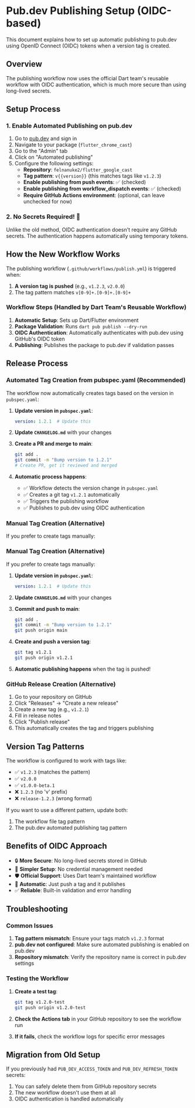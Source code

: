 # Pub.dev Publishing Setup (OIDC-based)

This document explains how to set up automatic publishing to pub.dev using OpenID Connect (OIDC) tokens when a version tag is created.

## Overview

The publishing workflow now uses the official Dart team's reusable workflow with OIDC authentication, which is much more secure than using long-lived secrets.

## Setup Process

### 1. Enable Automated Publishing on pub.dev

1. Go to [pub.dev](https://pub.dev) and sign in
2. Navigate to your package (`flutter_chrome_cast`)
3. Go to the "Admin" tab
4. Click on "Automated publishing"
5. Configure the following settings:
   - **Repository**: `felnanuke2/flutter_google_cast`
   - **Tag pattern**: `v{{version}}` (this matches tags like `v1.2.3`)
   - **Enable publishing from push events**: ✅ (checked)
   - **Enable publishing from workflow_dispatch events**: ✅ (checked)
   - **Require GitHub Actions environment**: (optional, can leave unchecked for now)

### 2. No Secrets Required! 🎉

Unlike the old method, OIDC authentication doesn't require any GitHub secrets. The authentication happens automatically using temporary tokens.

## How the New Workflow Works

The publishing workflow (`.github/workflows/publish.yml`) is triggered when:

1. **A version tag is pushed** (e.g., `v1.2.3`, `v2.0.0`)
2. The tag pattern matches `v[0-9]+.[0-9]+.[0-9]+`

### Workflow Steps (Handled by Dart Team's Reusable Workflow)

1. **Automatic Setup**: Sets up Dart/Flutter environment
2. **Package Validation**: Runs `dart pub publish --dry-run`
3. **OIDC Authentication**: Automatically authenticates with pub.dev using GitHub's OIDC token
4. **Publishing**: Publishes the package to pub.dev if validation passes

## Release Process

### Automated Tag Creation from pubspec.yaml (Recommended)

The workflow now automatically creates tags based on the version in `pubspec.yaml`:

1. **Update version in `pubspec.yaml`**:
   ```yaml
   version: 1.2.1  # Update this
   ```

2. **Update `CHANGELOG.md`** with your changes

3. **Create a PR and merge to main**:
   ```bash
   git add .
   git commit -m "Bump version to 1.2.1"
   # Create PR, get it reviewed and merged
   ```

4. **Automatic process happens**:
   - ✅ Workflow detects the version change in `pubspec.yaml`
   - ✅ Creates a git tag `v1.2.1` automatically
   - ✅ Triggers the publishing workflow
   - ✅ Publishes to pub.dev using OIDC authentication

### Manual Tag Creation (Alternative)

If you prefer to create tags manually:

### Manual Tag Creation (Alternative)

If you prefer to create tags manually:

1. **Update version in `pubspec.yaml`**:
   ```yaml
   version: 1.2.1  # Update this
   ```

2. **Update `CHANGELOG.md`** with your changes

3. **Commit and push to main**:
   ```bash
   git add .
   git commit -m "Bump version to 1.2.1"
   git push origin main
   ```

4. **Create and push a version tag**:
   ```bash
   git tag v1.2.1
   git push origin v1.2.1
   ```

5. **Automatic publishing happens** when the tag is pushed!

### GitHub Release Creation (Alternative)

1. Go to your repository on GitHub
2. Click "Releases" → "Create a new release"
3. Create a new tag (e.g., `v1.2.1`) 
4. Fill in release notes
5. Click "Publish release"
6. This automatically creates the tag and triggers publishing

## Version Tag Patterns

The workflow is configured to work with tags like:
- ✅ `v1.2.3` (matches the pattern)
- ✅ `v2.0.0` 
- ✅ `v1.0.0-beta.1`
- ❌ `1.2.3` (no 'v' prefix)
- ❌ `release-1.2.3` (wrong format)

If you want to use a different pattern, update both:
1. The workflow file tag pattern
2. The pub.dev automated publishing tag pattern

## Benefits of OIDC Approach

- 🔒 **More Secure**: No long-lived secrets stored in GitHub
- 🚀 **Simpler Setup**: No credential management needed
- 🛡️ **Official Support**: Uses Dart team's maintained workflow
- 🔄 **Automatic**: Just push a tag and it publishes
- ✅ **Reliable**: Built-in validation and error handling

## Troubleshooting

### Common Issues

1. **Tag pattern mismatch**: Ensure your tags match `v1.2.3` format
2. **pub.dev not configured**: Make sure automated publishing is enabled on pub.dev
3. **Repository mismatch**: Verify the repository name is correct in pub.dev settings

### Testing the Workflow

1. **Create a test tag**:
   ```bash
   git tag v1.2.0-test
   git push origin v1.2.0-test
   ```

2. **Check the Actions tab** in your GitHub repository to see the workflow run

3. **If it fails**, check the workflow logs for specific error messages

## Migration from Old Setup

If you previously had `PUB_DEV_ACCESS_TOKEN` and `PUB_DEV_REFRESH_TOKEN` secrets:
1. You can safely delete them from GitHub repository secrets
2. The new workflow doesn't use them at all
3. OIDC authentication is handled automatically
